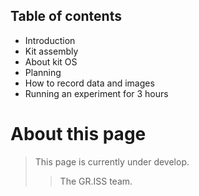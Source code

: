 ## Table of contents


- Introduction 
- Kit assembly 
- About kit OS
- Planning 
- How to record data and images
- Running an experiment for 3 hours



# About this page
> This page is currently under develop.
>> The GR.ISS team.
